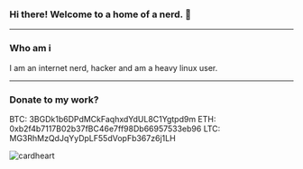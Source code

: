 ### Hi there!  Welcome to a home of a nerd. 👋
<hr>
<h3>Who am i</h3>
<p>I am an internet nerd, hacker and am a heavy linux user.</p>
<hr>

<h3>Donate to my work?</h3>

BTC: 3BGDk1b6DPdMCkFaqhxdYdUL8C1Ygtpd9m
ETH: 0xb2f4b7117B02b37fBC46e7ff98Db66957533eb96
LTC: MG3RhMzQdJqYyDpLF55dVopFb367z6j1LH

![cardheart](https://user-images.githubusercontent.com/84492503/132641082-81655dd6-906d-4822-9e7d-c6e1705d0593.png)

